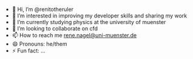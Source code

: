 - 👋 Hi, I’m @renitotheruler
- 👀 I’m interested in improving my developer skills and sharing my work
- 🌱 I’m currently studying physics at the university of muenster
- 💞️ I’m looking to collaborate on cfd 
- 📫 How to reach me rene.nagel@uni-muenster.de
- 😄 Pronouns: he/them
- ⚡ Fun fact: ...

<!---
renitotheruler/renitotheruler is a ✨ special ✨ repository because its `README.md` (this file) appears on your GitHub profile.
You can click the Preview link to take a look at your changes.
--->
